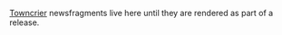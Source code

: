 [Towncrier](https://towncrier.readthedocs.io/en/stable/index.html) newsfragments live here until they are rendered as part of a release.
